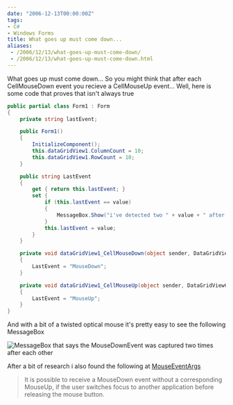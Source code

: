 ```yaml
---
date: "2006-12-13T00:00:00Z"
tags:
- C#
- Windows Forms
title: What goes up must come down...
aliases:
 - /2006/12/13/what-goes-up-must-come-down/
 - /2006/12/13/what-goes-up-must-come-down.html
---
```

What goes up must come down... So you might think that after each CellMouseDown event you recieve a CellMouseUp event... Well, here is some code that proves that isn't always true

```csharp
public partial class Form1 : Form
{
	private string lastEvent;

	public Form1()
	{
		InitializeComponent();
		this.dataGridView1.ColumnCount = 10;
		this.dataGridView1.RowCount = 10;
	}

	public string LastEvent
	{
		get { return this.lastEvent; }
		set {
			if (this.lastEvent == value)
			{
				MessageBox.Show("i've detected two " + value + " after each other");
			}
			this.lastEvent = value;
		}
	}

	private void dataGridView1_CellMouseDown(object sender, DataGridViewCellMouseEventArgs e)
	{
		LastEvent = "MouseDown";
	}

	private void dataGridView1_CellMouseUp(object sender, DataGridViewCellMouseEventArgs e)
	{
		LastEvent = "MouseUp";
	}
}
```

And with a bit of a twisted optical mouse it's pretty easy to see the following MessageBox

![MessageBox that says the MouseDownEvent was captured two times after each other](http://www.timvw.be/wp-content/images/mousedown.jpg)

After a bit of research i also found the following at [MouseEventArgs](http://msdn2.microsoft.com/en-us/library/system.windows.forms.mouseeventargs.aspx)

> <div>
>   It is possible to receive a MouseDown event without a corresponding MouseUp, if the user switches focus to another application before releasing the mouse button.
> </div>
